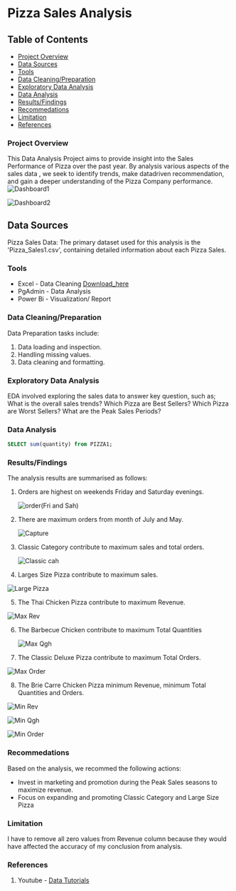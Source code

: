 # Pizza Sales Analysis

## Table of Contents

- [Project Overview](#project-overview)
- [Data Sources](#data-source)
- [Tools](#tools)
- [Data Cleaning/Preparation](#data-cleaning-preparation)
- [Exploratory Data Analysis](#exploratory-data-analysis)
- [Data Analysis](#data-analysis)
- [Results/Findings](#results-findings)
- [Recommedations](#recommedations)
- [Limitation](#limitation)
- [References](#references)

### Project Overview

This Data Analysis Project aims to provide insight into the Sales Performance of Pizza over the past year. By analysis various aspects of the sales data , we seek to identify trends, make datadriven recommendation, and gain a deeper understanding of the Pizza Company performance. 
![Dashboard1](https://github.com/user-attachments/assets/5aa290a9-5b7e-40d7-8256-dff929d3342e)


![Dashboard2](https://github.com/user-attachments/assets/de6e0f11-bb01-41a6-82f9-2b58e4a80b42)


## Data Sources

Pizza Sales Data: The primary dataset used for this analysis is the 'Pizza_Sales1.csv', containing detailed information about each Pizza Sales.

### Tools

- Excel - Data Cleaning [Download_here](https://microsoft.com)
- PgAdmin - Data Analysis
- Power Bi - Visualization/ Report

### Data Cleaning/Preparation

Data Preparation tasks include:
 1. Data loading and inspection.
 2. Handling missing values.
 3. Data cleaning and formatting.

### Exploratory Data Analysis

EDA involved exploring the sales data to answer key question, such as;
 What is the overall sales trends?
 Which Pizza are Best Sellers?
 Which Pizza are Worst Sellers?
 What are the Peak Sales Periods?

 ### Data  Analysis
 ```sql
 SELECT sum(quantity) from PIZZA1;
 ```

### Results/Findings
 The  analysis results are summarised as follows:
1. Orders are highest on weekends Friday and Saturday evenings.

   ![order(Fri and Sah)](https://github.com/user-attachments/assets/daa5f536-35a9-4b97-9baf-7bc13bb91a78)

2. There are maximum orders from month of July and May.

   ![Capture](https://github.com/user-attachments/assets/a523036f-870b-45dd-9138-150905562f8c)

3. Classic Category contribute to maximum sales and total orders.

   ![Classic cah](https://github.com/user-attachments/assets/047f6d96-2026-4887-8e05-61a2eb8f6dbc)

4. Larges Size Pizza contribute to maximum sales.

 ![Large Pizza](https://github.com/user-attachments/assets/0ba114e5-1c81-46c8-b8a1-62ea930017e2)

5. The Thai Chicken Pizza contribute to maximum Revenue.

 ![Max Rev](https://github.com/user-attachments/assets/c8fd2553-9e1c-4e84-bf59-50a170574119)

6. The Barbecue Chicken contribute to maximum Total Quantities

   ![Max Qgh](https://github.com/user-attachments/assets/df5f05ca-5fb2-40e9-8190-b75aa40223e4)

7. The Classic Deluxe Pizza contribute to maximum Total Orders.

  ![Max Order](https://github.com/user-attachments/assets/cc242c93-1965-401d-acce-0db94a83efa9)

8. The Brie Carre Chicken Pizza minimum Revenue, minimum Total Quantities and Orders.

![Min Rev](https://github.com/user-attachments/assets/0b91f901-2baa-4eba-8d93-21ad5045e62b)

![Min Qgh](https://github.com/user-attachments/assets/8b20dfa0-34dc-4895-bdd1-e0dc6c454a57)


![Min Order](https://github.com/user-attachments/assets/1dd13681-33d3-44a0-bd8b-337f6921215f)

### Recommedations
Based on the analysis, we recommed the following actions:
- Invest in marketing and promotion during the Peak Sales seasons to maximize revenue.
- Focus on expanding and promoting Classic Category and Large Size Pizza

### Limitation
I have to remove all zero values from Revenue column because they would have affected the accuracy of my conclusion from analysis.

### References
1. Youtube - [Data Tutorials](https://youtu.be/V-s8c6jMRN0?si=GhC_5pPP_JGiuQSQ)
